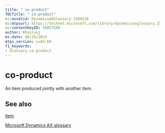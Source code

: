 ```yaml
---
title: " co-product"
TOCTitle: " co-product"
ms:assetid: DynamicsAXGlossary.1509126
ms:mtpsurl: https://technet.microsoft.com/library/dynamicsaxglossary.1509126(v=AX.60)
ms:contentKeyID: 36057599
author: Khairunj
ms.date: 08/25/2014
mtps_version: v=AX.60
f1_keywords:
- Glossary.co-product
---
```


# co-product

An item produced jointly with another item.

## See also

[item](item.md)

[Microsoft Dynamics AX glossary](glossary/microsoft-dynamics-ax-glossary.md)

  


